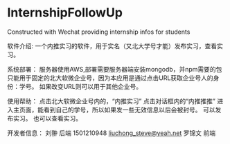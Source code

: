 # InternshipFollowUp
Constructed with Wechat providing internship infos for students 

软件介绍:
一个内推实习的软件，用于实名（又北大学号才能）发布实习，查看实习。

系统部署：
服务器使用AWS,部署需要服务器端安装mongodb，并npm需要的包
只能用于固定的北大软微企业号，因为本应用是通过点击URL获取企业号人的身份：学号。
如果改变URL则可以用于其他企业号。

使用帮助：
点击北大软微企业号内的，“内推实习”
点击对话框内的“内推推推”
进入主页面，能看到自己的学号，所以如果发一些无效信息以后会被封号。
可以发布实习。
也可以查看实习。

开发者信息：
刘翀  后端   1501210948   liuchong_steve@yeah.net
罗锦文  前端   
